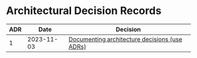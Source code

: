 # Architectural Decision Records

| ADR | Date       | Decision                                                             |
| --- | ---------- | -------------------------------------------------------------------- |
| 1   | 2023-11-03 | [Documenting architecture decisions (use ADRs)](./adr-1-use-adrs.md) |
